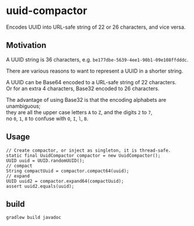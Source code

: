 # uuid-compactor

Encodes UUID into URL-safe string of 22 or 26 characters, and vice versa.

## Motivation

A UUID string is 36 characters, e.g. `be177dbe-5639-4ee1-90b1-09e108ffdddc`.

There are various reasons to want to represent a UUID in a shorter string.

A UUID can be Base64 encoded to a URL-safe string of 22 characters.<br />
Or for an extra 4 characters, Base32 encoded to 26 characters.

The advantage of using Base32 is that the encoding alphabets are unambiguous;<br />
they are all the upper case letters `A` to `Z`, and the digits `2` to `7`,<br />
no `0`, `1`, `8` to confuse with `O`, `I`, `l`, `B`.

## Usage

    // Create compactor, or inject as singleton, it is thread-safe.
    static final UuidCompactor compactor = new UuidCompactor();
    UUID uuid = UUID.randomUUID();
    // compact
    String compactUuid = compactor.compact64(uuid);
    // expand
    UUID uuid2 = compactor.expand64(compactUuid);
    assert uuid2.equals(uuid);

## build

    gradlew build javadoc
